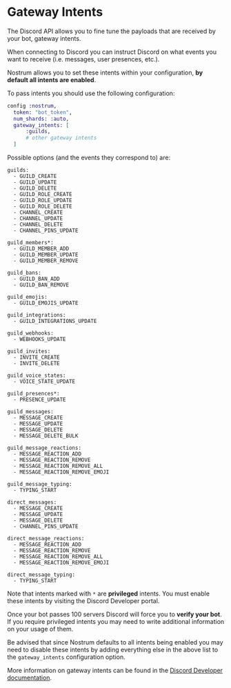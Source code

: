 # Gateway Intents

The Discord API allows you to fine tune the payloads that are received by your bot, gateway intents.

When connecting to Discord you can instruct Discord on what events you want to receive (i.e. messages, user presences, etc.).

Nostrum allows you to set these intents within your configuration, **by default all intents are enabled**.

To pass intents you should use the following configuration:
```elixir
config :nostrum,
  token: "bot_token",
  num_shards: :auto,
  gateway_intents: [
      :guilds,
      # other gateway intents
  ]
```

Possible options (and the events they correspond to) are:

```
guilds:
  - GUILD_CREATE
  - GUILD_UPDATE
  - GUILD_DELETE
  - GUILD_ROLE_CREATE
  - GUILD_ROLE_UPDATE
  - GUILD_ROLE_DELETE
  - CHANNEL_CREATE
  - CHANNEL_UPDATE
  - CHANNEL_DELETE
  - CHANNEL_PINS_UPDATE

guild_members*:
  - GUILD_MEMBER_ADD
  - GUILD_MEMBER_UPDATE
  - GUILD_MEMBER_REMOVE

guild_bans:
  - GUILD_BAN_ADD
  - GUILD_BAN_REMOVE

guild_emojis:
  - GUILD_EMOJIS_UPDATE

guild_integrations:
  - GUILD_INTEGRATIONS_UPDATE

guild_webhooks:
  - WEBHOOKS_UPDATE

guild_invites:
  - INVITE_CREATE
  - INVITE_DELETE

guild_voice_states:
  - VOICE_STATE_UPDATE

guild_presences*:
  - PRESENCE_UPDATE

guild_messages:
  - MESSAGE_CREATE
  - MESSAGE_UPDATE
  - MESSAGE_DELETE
  - MESSAGE_DELETE_BULK

guild_message_reactions:
  - MESSAGE_REACTION_ADD
  - MESSAGE_REACTION_REMOVE
  - MESSAGE_REACTION_REMOVE_ALL
  - MESSAGE_REACTION_REMOVE_EMOJI

guild_message_typing:
  - TYPING_START

direct_messages:
  - MESSAGE_CREATE
  - MESSAGE_UPDATE
  - MESSAGE_DELETE
  - CHANNEL_PINS_UPDATE

direct_message_reactions:
  - MESSAGE_REACTION_ADD
  - MESSAGE_REACTION_REMOVE
  - MESSAGE_REACTION_REMOVE_ALL
  - MESSAGE_REACTION_REMOVE_EMOJI

direct_message_typing:
  - TYPING_START
```

Note that intents marked with `*` are **privileged** intents. You must enable these intents by visiting the Discord Developer portal.

Once your bot passes 100 servers Discord will force you to **verify your bot**. If you require privileged intents you may need to write additional information on your usage of them.

Be advised that since Nostrum defaults to all intents being enabled you may need to disable these intents by adding everything else in the above list to the `gateway_intents` configuration option.

More information on gateway intents can be found in the [Discord Developer documentation](https://discord.com/developers/docs/topics/gateway#gateway-intents).
